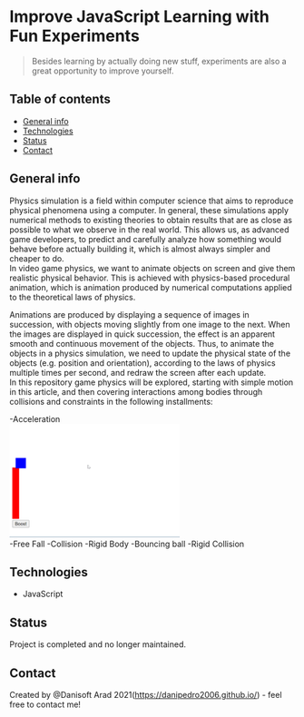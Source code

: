 # Improve JavaScript Learning with Fun Experiments
> Besides learning by actually doing new stuff, experiments are also a great opportunity to improve yourself.

## Table of contents
* [General info](#general-info)
* [Technologies](#technologies)
* [Status](#status)
* [Contact](#contact)

## General info
Physics simulation is a field within computer science that aims to reproduce physical phenomena using a computer. In general, these simulations apply numerical methods to existing theories to obtain results that are as close as possible to what we observe in the real world. This allows us, as advanced game developers, to predict and carefully analyze how something would behave before actually building it, which is almost always simpler and cheaper to do.  
In video game physics, we want to animate objects on screen and give them realistic physical behavior. This is achieved with physics-based procedural animation, which is animation produced by numerical computations applied to the theoretical laws of physics.

Animations are produced by displaying a sequence of images in succession, with objects moving slightly from one image to the next. When the images are displayed in quick succession, the effect is an apparent smooth and continuous movement of the objects. Thus, to animate the objects in a physics simulation, we need to update the physical state of the objects (e.g. position and orientation), according to the laws of physics multiple times per second, and redraw the screen after each update.  
In this repository game physics will be explored, starting with simple motion in this article, and then covering interactions among bodies through collisions and constraints in the following installments:

-Acceleration  
<img src=https://github.com/danipedro2006/JavaScript-Games-programming/blob/default/acceleration/cwHLrlmTMX.gif width="300" height="200">  
-Free Fall
-Collision
-Rigid Body
-Bouncing ball
-Rigid Collision

## Technologies
* JavaScript

## Status
Project is completed and no longer maintained.

## Contact
Created by @Danisoft Arad 2021(https://danipedro2006.github.io/) - feel free to contact me!
